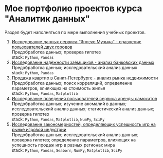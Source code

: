 # Мое портфолио проектов курса "Аналитик данных"
Раздел будет наполняться по мере выполнения учебных проектов.

1. [Исследование данных сервиса “Яндекс.Музыка” - сравнение пользователей двух городов](https://github.com/katyaonetwo/Projects_yandex/blob/main/project_base_python.ipynb) <br />
   Предобработка данных; проверка гипотез <br />
   stack: `Python`, `Pandas` <br />
2. [Исследование надёжности заёмщиков - анализ банковских данных](https://github.com/katyaonetwo/Projects_yandex/blob/main/project_data_preprocessing.ipynb) <br />
   Предобработка данных; исследовательский анализ данных<br />
   stack: `Python`, `Pandas` <br />
3. [Продажа квартир в Санкт-Петербурге - анализ рынка недвижимости](https://github.com/katyaonetwo/Projects_yandex/blob/main/project_research_data_analysis.ipynb)<br />
   Предобработка данных; поиск корреляций, определение параметров, влияющих на стоимость жилья <br />
   stack: `Python`, `Pandas`, `Matplotlib` <br />
4. [Исследование поведения пользователей сервиса аренды самокатов](https://github.com/katyaonetwo/Projects_yandex/blob/main/project_statistical_data_analysis.ipynb) <br />
   Предобработка данных; изучение аномалий в данных; исследовательский анализ данных; статистический анализ данных; проверка гипотез <br />
   stack: `Python`, `Pandas`, `Matplotlib`, `NumPy`, `SciPy` <br />
5. [Исследование закономерностей, определяющих успешность игр на рынке игровой индустрии](https://github.com/katyaonetwo/Projects_yandex/blob/data_analysis/project_summary_1.ipynb) <br />
   Предобработка данных; исследовательский анализ данных; проверка гипотез; определение параметров, влияющих на успешность продаж игр в разных регионах мира <br />
   stack: `Python`, `Pandas`, `Seaborn`, `NumPy`, `Matplotlib`, `SciPy`  <br />
